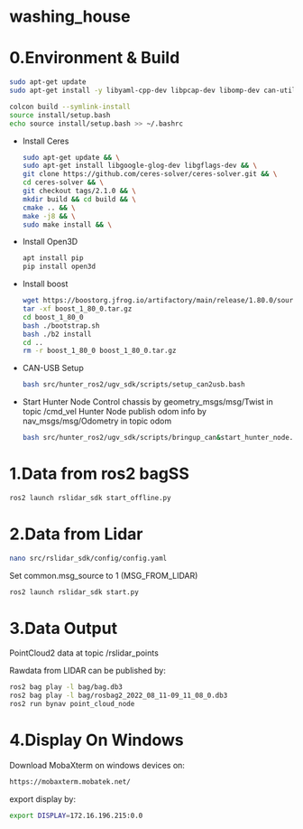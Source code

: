 # washing_house

# 0.Environment & Build

```sh
sudo apt-get update
sudo apt-get install -y libyaml-cpp-dev libpcap-dev libomp-dev can-utils  libasio-dev
```

```sh
colcon build --symlink-install
source install/setup.bash
echo source install/setup.bash >> ~/.bashrc
```
* Install Ceres
    ```sh
    sudo apt-get update && \
    sudo apt-get install libgoogle-glog-dev libgflags-dev && \
    git clone https://github.com/ceres-solver/ceres-solver.git && \
    cd ceres-solver && \
    git checkout tags/2.1.0 && \
    mkdir build && cd build && \
    cmake .. && \
    make -j8 && \
    sudo make install && \
    ```

* Install Open3D
    ```sh
    apt install pip
    pip install open3d
    ```
* Install boost
    ```sh
    wget https://boostorg.jfrog.io/artifactory/main/release/1.80.0/source/boost_1_80_0.tar.gz
    tar -xf boost_1_80_0.tar.gz
    cd boost_1_80_0
    bash ./bootstrap.sh
    bash ./b2 install
    cd ..
    rm -r boost_1_80_0 boost_1_80_0.tar.gz
    ```

* CAN-USB Setup
    ```sh
    bash src/hunter_ros2/ugv_sdk/scripts/setup_can2usb.bash
    ```

* Start Hunter Node 
    Control chassis by geometry_msgs/msg/Twist in topic /cmd_vel
    Hunter Node publish odom info by nav_msgs/msg/Odometry in topic odom
    ```sh
    bash src/hunter_ros2/ugv_sdk/scripts/bringup_can&start_hunter_node.bash
    ```
# 1.Data from ros2 bagSS

```sh
ros2 launch rslidar_sdk start_offline.py
```

# 2.Data from Lidar

```sh
nano src/rslidar_sdk/config/config.yaml
```

Set common.msg_source to 1 (MSG_FROM_LIDAR)

```sh
ros2 launch rslidar_sdk start.py
```

# 3.Data Output

PointCloud2 data at topic /rslidar_points

Rawdata from LIDAR can be published by:

```sh
ros2 bag play -l bag/bag.db3
ros2 bag play -l bag/rosbag2_2022_08_11-09_11_08_0.db3
ros2 run bynav point_cloud_node
```

# 4.Display On Windows

Download MobaXterm on windows devices on:

```sh
https://mobaxterm.mobatek.net/
```

export display by:

```sh
export DISPLAY=172.16.196.215:0.0     
```